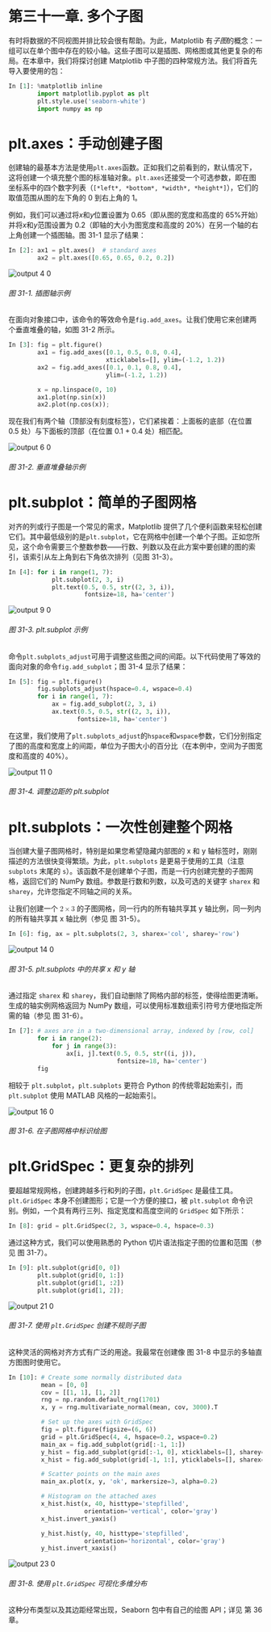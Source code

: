 # 第三十一章\. 多个子图

有时将数据的不同视图并排比较会很有帮助。为此，Matplotlib 有*子图*的概念：一组可以在单个图中存在的较小轴。这些子图可以是插图、网格图或其他更复杂的布局。在本章中，我们将探讨创建 Matplotlib 中子图的四种常规方法。我们将首先导入要使用的包：

```py
In [1]: %matplotlib inline
        import matplotlib.pyplot as plt
        plt.style.use('seaborn-white')
        import numpy as np
```

# plt.axes：手动创建子图

创建轴的最基本方法是使用`plt.axes`函数。正如我们之前看到的，默认情况下，这将创建一个填充整个图的标准轴对象。`plt.axes`还接受一个可选参数，即在图坐标系中的四个数字列表（`[*left*, *bottom*, *width*, *height*]`），它们的取值范围从图的左下角的 0 到右上角的 1。

例如，我们可以通过将*x*和*y*位置设置为 0.65（即从图的宽度和高度的 65%开始）并将*x*和*y*范围设置为 0.2（即轴的大小为图宽度和高度的 20%）在另一个轴的右上角创建一个插图轴。图 31-1 显示了结果：

```py
In [2]: ax1 = plt.axes()  # standard axes
        ax2 = plt.axes([0.65, 0.65, 0.2, 0.2])
```

![output 4 0](img/output_4_0.png)

###### 图 31-1\. 插图轴示例

在面向对象接口中，该命令的等效命令是`fig.add_axes`。让我们使用它来创建两个垂直堆叠的轴，如图 31-2 所示。

```py
In [3]: fig = plt.figure()
        ax1 = fig.add_axes([0.1, 0.5, 0.8, 0.4],
                           xticklabels=[], ylim=(-1.2, 1.2))
        ax2 = fig.add_axes([0.1, 0.1, 0.8, 0.4],
                           ylim=(-1.2, 1.2))

        x = np.linspace(0, 10)
        ax1.plot(np.sin(x))
        ax2.plot(np.cos(x));
```

现在我们有两个轴（顶部没有刻度标签），它们紧挨着：上面板的底部（在位置 0.5 处）与下面板的顶部（在位置 0.1 + 0.4 处）相匹配。

![output 6 0](img/output_6_0.png)

###### 图 31-2\. 垂直堆叠轴示例

# plt.subplot：简单的子图网格

对齐的列或行子图是一个常见的需求，Matplotlib 提供了几个便利函数来轻松创建它们。其中最低级别的是`plt.subplot`，它在网格中创建一个单个子图。正如您所见，这个命令需要三个整数参数——行数、列数以及在此方案中要创建的图的索引，该索引从左上角到右下角依次排列（见图 31-3）。

```py
In [4]: for i in range(1, 7):
            plt.subplot(2, 3, i)
            plt.text(0.5, 0.5, str((2, 3, i)),
                     fontsize=18, ha='center')
```

![output 9 0](img/output_9_0.png)

###### 图 31-3\. plt.subplot 示例

命令`plt.subplots_adjust`可用于调整这些图之间的间距。以下代码使用了等效的面向对象的命令`fig.add_subplot`；图 31-4 显示了结果：

```py
In [5]: fig = plt.figure()
        fig.subplots_adjust(hspace=0.4, wspace=0.4)
        for i in range(1, 7):
            ax = fig.add_subplot(2, 3, i)
            ax.text(0.5, 0.5, str((2, 3, i)),
                   fontsize=18, ha='center')
```

在这里，我们使用了`plt.subplots_adjust`的`hspace`和`wspace`参数，它们分别指定了图的高度和宽度上的间距，单位为子图大小的百分比（在本例中，空间为子图宽度和高度的 40%）。

![output 11 0](img/output_11_0.png)

###### 图 31-4\. 调整边距的 plt.subplot

# plt.subplots：一次性创建整个网格

当创建大量子图网格时，特别是如果您希望隐藏内部图的 x 和 y 轴标签时，刚刚描述的方法很快变得繁琐。为此，`plt.subplots` 是更易于使用的工具（注意 `subplots` 末尾的 `s`）。该函数不是创建单个子图，而是一行内创建完整的子图网格，返回它们的 NumPy 数组。参数是行数和列数，以及可选的关键字 `sharex` 和 `sharey`，允许您指定不同轴之间的关系。

让我们创建一个 <math alttext="2 times 3"><mrow><mn>2</mn> <mo>×</mo> <mn>3</mn></mrow></math> 的子图网格，同一行内的所有轴共享其 y 轴比例，同一列内的所有轴共享其 x 轴比例（参见 图 31-5）。

```py
In [6]: fig, ax = plt.subplots(2, 3, sharex='col', sharey='row')
```

![output 14 0](img/output_14_0.png)

###### 图 31-5\. plt.subplots 中的共享 x 和 y 轴

通过指定 `sharex` 和 `sharey`，我们自动删除了网格内部的标签，使得绘图更清晰。生成的轴实例网格返回为 NumPy 数组，可以使用标准数组索引符号方便地指定所需的轴（参见 图 31-6）。

```py
In [7]: # axes are in a two-dimensional array, indexed by [row, col]
        for i in range(2):
            for j in range(3):
                ax[i, j].text(0.5, 0.5, str((i, j)),
                              fontsize=18, ha='center')
        fig
```

相较于 `plt.subplot`，`plt.subplots` 更符合 Python 的传统零起始索引，而 `plt.subplot` 使用 MATLAB 风格的一起始索引。

![output 16 0](img/output_16_0.png)

###### 图 31-6\. 在子图网格中标识绘图

# plt.GridSpec：更复杂的排列

要超越常规网格，创建跨越多行和列的子图，`plt.GridSpec` 是最佳工具。 `plt.GridSpec` 本身不创建图形；它是一个方便的接口，被 `plt.subplot` 命令识别。例如，一个具有两行三列、指定宽度和高度空间的 `GridSpec` 如下所示：

```py
In [8]: grid = plt.GridSpec(2, 3, wspace=0.4, hspace=0.3)
```

通过这种方式，我们可以使用熟悉的 Python 切片语法指定子图的位置和范围（参见 图 31-7）。

```py
In [9]: plt.subplot(grid[0, 0])
        plt.subplot(grid[0, 1:])
        plt.subplot(grid[1, :2])
        plt.subplot(grid[1, 2]);
```

![output 21 0](img/output_21_0.png)

###### 图 31-7\. 使用 `plt.GridSpec` 创建不规则子图

这种灵活的网格对齐方式有广泛的用途。我最常在创建像 图 31-8 中显示的多轴直方图图时使用它。

```py
In [10]: # Create some normally distributed data
         mean = [0, 0]
         cov = [[1, 1], [1, 2]]
         rng = np.random.default_rng(1701)
         x, y = rng.multivariate_normal(mean, cov, 3000).T

         # Set up the axes with GridSpec
         fig = plt.figure(figsize=(6, 6))
         grid = plt.GridSpec(4, 4, hspace=0.2, wspace=0.2)
         main_ax = fig.add_subplot(grid[:-1, 1:])
         y_hist = fig.add_subplot(grid[:-1, 0], xticklabels=[], sharey=main_ax)
         x_hist = fig.add_subplot(grid[-1, 1:], yticklabels=[], sharex=main_ax)

         # Scatter points on the main axes
         main_ax.plot(x, y, 'ok', markersize=3, alpha=0.2)

         # Histogram on the attached axes
         x_hist.hist(x, 40, histtype='stepfilled',
                     orientation='vertical', color='gray')
         x_hist.invert_yaxis()

         y_hist.hist(y, 40, histtype='stepfilled',
                     orientation='horizontal', color='gray')
         y_hist.invert_xaxis()
```

![output 23 0](img/output_23_0.png)

###### 图 31-8\. 使用 `plt.GridSpec` 可视化多维分布

这种分布类型以及其边距经常出现，Seaborn 包中有自己的绘图 API；详见 第 36 章。

